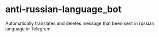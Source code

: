 # anti-russian-language_bot
Automatically  translates and deletes message that been sent in russian language in Telegram.

